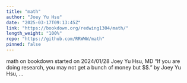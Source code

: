 ```yaml
---
title: "math"
author: "Joey Yu Hsu"
date: "2025-03-17T09:13:45Z"
link: "https://bookdown.org/redwing1304/math/"
length_weight: "100%"
repo: "https://github.com/RRWWW/math"
pinned: false
---
```


math on bookdown started on 2024/01/28 Joey Yu Hsu, MD “If you are doing research, you may not get a bunch of money but $$.” by Joey Yu Hsu, ...
